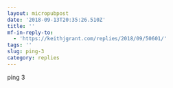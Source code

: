 ```yaml
---
layout: micropubpost
date: '2018-09-13T20:35:26.510Z'
title: ''
mf-in-reply-to:
  - 'https://keithjgrant.com/replies/2018/09/50601/'
tags: ''
slug: ping-3
category: replies
---
```

ping 3
